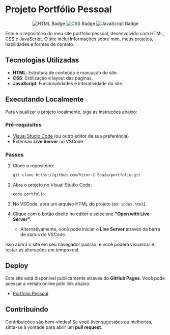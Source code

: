# Projeto Portfólio Pessoal

<div align="center">
 <img src="https://img.shields.io/badge/HTML-5-orange?style=for-the-badge&logo=html5" alt="HTML Badge" />
 <img src="https://img.shields.io/badge/CSS-3-blue?style=for-the-badge&logo=css3&logoColor=white" alt="CSS Badge" />
 <img src="https://img.shields.io/badge/JavaScript-ES6+-yellow?style=for-the-badge&logo=javascript&logoColor=black" alt="JavaScript Badge" />
</div>

Este é o repositório do meu site portfólio pessoal, desenvolvido com HTML, CSS e JavaScript. O site inclui informações sobre mim, meus projetos, habilidades e formas de contato.

## Tecnologias Utilizadas

- **HTML**: Estrutura de conteúdo e marcação do site.
- **CSS**: Estilização e layout das páginas.
- **JavaScript**: Funcionalidades e interatividade do site.

## Executando Localmente

Para visualizar o projeto localmente, siga as instruções abaixo:

### Pré-requisitos

- [Visual Studio Code](https://code.visualstudio.com/) (ou outro editor de sua preferência)
- Extensão **Live Server** no VSCode

### Passos

1. Clone o repositório:

   ```bash
   git clone https://github.com/Vitor-C-Souza/portfolio.git
   ```

2. Abra o projeto no Visual Studio Code:

   ```bash
   code portfolio
   ```

3. No VSCode, abra um arquivo HTML do projeto (ex: `index.html`).
4. Clique com o botão direito no editor e selecione **"Open with Live Server"**.
   - Alternativamente, você pode iniciar o **Live Server** através da barra de status do VSCode.

Isso abrirá o site em seu navegador padrão, e você poderá visualizar e testar as alterações em tempo real.

## Deploy

Este site está disponível publicamente através do **GitHub Pages**. Você pode acessar a versão online pelo link abaixo:

- [Portfólio Pessoal](https://vitor-c-souza.github.io/portfolio/)

## Contribuindo

Contribuições são bem-vindas! Se você tiver sugestões ou melhorias, sinta-se à vontade para abrir um **pull request**.
